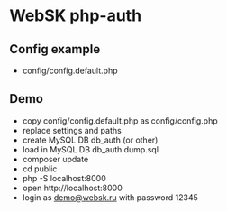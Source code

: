 # WebSK php-auth

## Config example
* config/config.default.php

## Demo
* copy config/config.default.php as config/config.php
* replace settings and paths
* create MySQL DB db_auth (or other) 
* load in MySQL DB db_auth dump.sql
* composer update
* cd public
* php -S localhost:8000
* open http://localhost:8000
* login as demo@websk.ru with password 12345
